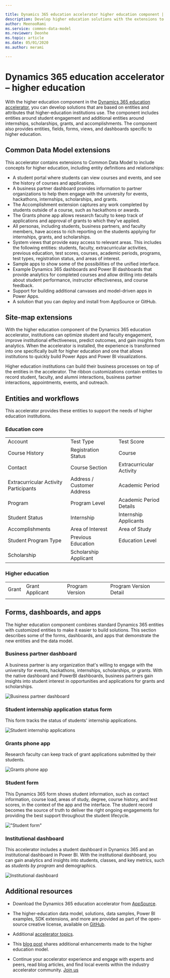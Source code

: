 ```yaml
---

title: Dynamics 365 education accelerator higher education component | Microsoft Docs
description: Develop higher education solutions with the extensions to Common Data Model and the built-in forms, views, and dashboards of the Dynamics 365 education accelerator – higher education component.
author: MeenooRami
ms.service: common-data-model
ms.reviewer: Deonhe
ms.topic: article
ms.date: 05/01/2020
ms.author: merami

---
```


# Dynamics 365 education accelerator – higher education

With the higher education component in the [Dynamics 365 education accelerator](https://appsource.microsoft.com/product/dynamics-365/mshied.highereducationcommondatamodel?tab=Overview), you can develop solutions that are based on entities and attributes that higher-education institutions use. The component includes entities around student engagement and additional entities around internships, scholarships, grants, and accomplishments. The component also provides entities, fields, forms, views, and dashboards specific to higher education.

## Common Data Model extensions

This accelerator contains extensions to Common Data Model to include concepts for higher education, including entity definitions and relationships:

- A student portal where students can view courses and events, and see the history of courses and applications.
- A business partner dashboard provides information to partner organizations to help them engage with the university for events, hackathons, internships, scholarships, and grants.
- The Accomplishment extension captures any work completed by students outside of a course, such as hackathons or awards.
- The Grants phone app allows research faculty to keep track of applications and approval of grants to which they've applied.
- All personas, including students, business partners, and faculty members, have access to rich reporting on the students applying for internships, grants, and scholarships.
- System views that provide easy access to relevant areas. This includes the following entities: students, faculty, extracurricular activities, previous education, test scores, courses, academic periods, programs, test types, registration status, and areas of interest.
- Sample apps to show some of the possibilities of the unified interface.
- Example Dynamics 365 dashboards and Power BI dashboards that provide analytics for completed courses and allow drilling into details about student performance, instructor effectiveness, and course feedback.
- Support for building additional canvases and model-driven apps in Power Apps.
- A solution that you can deploy and install from AppSource or GitHub.

## Site-map extensions

With the higher education component of the Dynamics 365 education accelerator, institutions can optimize student and faculty engagement, improve institutional effectiveness, predict outcomes, and gain insights from analytics. When the accelerator is installed, the experience is transformed into one specifically built for higher education and one that allows institutions to quickly build Power Apps and Power BI visualizations.

Higher education institutions can build their business processes on top of the entities in the accelerator. The ribbon customizations contain entities to record student, faculty, and alumni interactions, business partner interactions, appointments, events, and outreach.

## Entities and workflows

This accelerator provides these entities to support the needs of higher education institutions.

### Education core

|   |  |                        |
| ------------- | ------------- |----------|
| Account  | Test Type  | Test Score|
| Course History  | Registration Status  | Course |
| Contact |Course Section |Extracurricular Activity |
|Extracurricular Activity Participants |Address / Customer Address |Academic Period |
|Program |Program Level |Academic Period Details |
|Student Status |Internship |Internship Applicants   |
|Accomplishments |Area of Interest |Area of Study |
|Student Program Type |Previous Education |Education Level |
|Scholarship |Scholarship Applicant | |

### Higher education

|   |  |                        |     |
| ------------- | ------------- |----------|-----------|
| Grant  | Grant Applicant  | Program Version | Program Version Detail|
||||


## Forms, dashboards, and apps

The higher education component combines standard Dynamics 365 entities with customized entities to make it easier to build solutions. This section describes some of the forms, dashboards, and apps that demonstrate the new entities and the data model.

### Business partner dashboard

A business partner is any organization that's willing to engage with the university for events, hackathons, internships, scholarships, or grants. With the native dashboard and PowerBI dashboards, business partners gain insights into student interest in opportunities and applications for grants and scholarships.

![Business partner dashboard](media/businesspartnerdashboard.png "Business partner dashboard")

### Student internship application status form

This form tracks the status of students' internship applications.

![Student internship applications](media/studentintershipapplication.png "Student internship applications")

### Grants phone app

Research faculty can keep track of grant applications submitted by their students. 

![Grants phone app](media/grantsphoneapp.png "Grants phone app")

### Student form

This Dynamics 365 form shows student information, such as contact information, course load, areas of study, degree, course history, and test scores, in the context of the app and the interface. The student record becomes the source of truth to deliver the right ongoing engagements for providing the best support throughout the student lifecycle.
<!--note from editor: That last sentence was confusing at "source of truth and engagement". I tried to rework it, but you might be able to do it better. Consider taking out "source of truth" and saying something clearer. -->

!["Student form"](media/hied-student.png "Student form")

### Institutional dashboard

This accelerator includes a student dashboard in Dynamics 365 and an institutional dashboard in Power BI. With the institutional dashboard, you can gain analytics and insights into students, classes, and key metrics, such as *students by program* and demographics.

![Institutional dashboard](media/hied-dashboard.png "Institutional dashboard")

## Additional resources

- Download the Dynamics 365 education accelerator from [AppSource](https://appsource.microsoft.com/product/dynamics-365/mshied.educationcommondatamodel?tab=Overview).

- The higher-education data model, solutions, data samples, Power BI examples, SDK extensions, and more are provided as part of the open-source creative license, available on [GitHub](https://github.com/microsoft/Industry-Accelerator-Education/releases).

- Additional [accelerator topics](https://community.dynamics.com/365/b/dynamics365isvsuccess/archive/2018/08/01/dynamics-365-brings-industry-focus-through-the-microsoft-power-platform-and-solution-accelerators). 

- This [blog post](https://cloudblogs.microsoft.com/dynamics365/bdm/2020/01/21/enhancements-to-dynamics-365-higher-education-accelerator-now-available/) shares additional enhancements made to the higher education model. 

- Continue your accelerator experience and engage with experts and peers, read blog articles, and find local events within the industry accelerator community. [Join us](https://community.dynamics.com/365/industry-accelerators)
